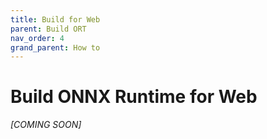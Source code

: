 ```yaml
---
title: Build for Web
parent: Build ORT
nav_order: 4
grand_parent: How to
---
```


# Build ONNX Runtime for Web

 *[COMING SOON]* 
